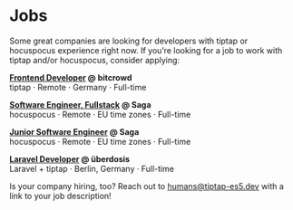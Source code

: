 # Jobs

Some great companies are looking for developers with tiptap or hocuspocus experience right now. If you’re looking for a job to work with tiptap and/or hocuspocus, consider applying:

**[Frontend Developer](https://bitcrowd.net/jobs) @ bitcrowd**<br>
tiptap · Remote · Germany · Full-time

**[Software Engineer, Fullstack](https://saga.so/careers/software-engineer-fullstack) @ Saga**<br>
hocuspocus · Remote · EU time zones · Full-time

**[Junior Software Engineer](https://saga.so/careers/junior-software-engineer) @ Saga**<br>
hocuspocus · Remote · EU time zones · Full-time

**[Laravel Developer](https://ueberdosis.io/php-developer) @ überdosis**<br>
Laravel + tiptap · Berlin, Germany · Full-time

Is your company hiring, too? Reach out to [humans@tiptap-es5.dev](mailto:humans@tiptap-es5.dev) with a link to your job description!
